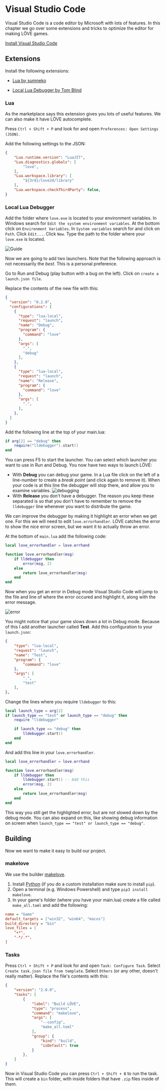 # Visual Studio Code

Visual Studio Code is a code editor by Microsoft with lots of features. In this chapter we go over some extensions and tricks to optimize the editor for making LÖVE games.

[Install Visual Studio Code](https://code.visualstudio.com/)

## Extensions

Install the following extensions:

- [Lua by sumneko](https://marketplace.visualstudio.com/items?itemName=sumneko.lua)

- [Local Lua Debugger by Tom Blind](https://marketplace.visualstudio.com/items?itemName=tomblind.local-lua-debugger-vscode)

### Lua

As the marketplace says this extension gives you lots of useful features. We can also make it have LÖVE autocomplete.

Press `Ctrl + Shift + P` and look for and open `Preferences: Open Settings (JSON)`.

Add the following settings to the JSON:

```json
{
    "Lua.runtime.version": "LuaJIT",
    "Lua.diagnostics.globals": [
        "love",
    ],
    "Lua.workspace.library": [
        "${3rd}/love2d/library"
    ],
    "Lua.workspace.checkThirdParty": false,
}
```

### Local Lua Debugger

Add the folder where `love.exe` is located to your environment variables. In Windows search for `Edit the system environment variables`. At the bottom click on `Environment Variables`. In `System variables` search for and click on `Path`. Click `Edit...`. Click `New`. Type the path to the folder where your `love.exe` is located.

![Guide](/images/book/bonus/vscode/lovepath.gif)

Now we are going to add two launchers. Note that the following approach is not necessarily the *best*. This is a personal preference.

Go to Run and Debug (play button with a bug on the left). Click on `create a launch.json file`.

Replace the contents of the new file with this:

```json
{
  "version": "0.2.0",
  "configurations": [
    {
      "type": "lua-local",
      "request": "launch",
      "name": "Debug",
      "program": {
        "command": "love"
      },
      "args": [
        ".",
        "debug"
      ],
    },
    {
      "type": "lua-local",
      "request": "launch",
      "name": "Release",
      "program": {
        "command": "love"
      },
      "args": [
        ".",
      ],
    },
  ]
}
```

Add the following line at the top of your main.lua:

```lua
if arg[2] == "debug" then
    require("lldebugger").start()
end
```

You can press F5 to start the launcher. You can select which launcher you want to use in Run and Debug. You now have two ways to launch LÖVE:

- With **Debug** you can debug your game. In a Lua file click on the left of a line-number to create a *break point* (and click again to remove it). When your code is at this line the debugger will stop there, and allow you to examine variables. ![debugging](/images/book/bonus/vscode/debugging.png)
- With **Release** you don't have a debugger. The reason you keep these separated is so that you don't have to remember to remove the `lldebugger` line whenever you want to distribute the game.

We can improve the debugger by making it highlight an error when we get one. For this we will need to edit `love.errorhandler`. LÖVE catches the error to show the nice error screen, but we want it to actually throw an error.

At the bottom of `main.lua` add the following code:

```lua
local love_errorhandler = love.errhand

function love.errorhandler(msg)
	if lldebugger then
		error(msg, 2)
	else
		return love_errorhandler(msg)
	end
end
```
Now when you get an error in Debug mode Visual Studio Code will jump to the file and line of where the error occured and highlight it, along with the error message.

![error](/images/book/bonus/vscode/error.png)

You might notice that your game slows down a lot in Debug mode. Because of this I add another launcher called **Test**. Add this configuration to your `launch.json`:

```json
{
    "type": "lua-local",
    "request": "launch",
    "name": "Test",
    "program": {
        "command": "love"
    },
    "args": [
        ".",
        "test"
    ],
},
```

Change the lines where you require `lldebugger` to this:
```lua
local launch_type = arg[2]
if launch_type == "test" or launch_type == "debug" then
    require "lldebugger"

    if launch_type == "debug" then
        lldebugger.start()
    end
end
```
And add this line in your `love.errorhandler`.
```lua
local love_errorhandler = love.errhand

function love.errorhandler(msg)
	if lldebugger then
        lldebugger.start() -- Add this
		error(msg, 2)
	else
		return love_errorhandler(msg)
	end
end
```
This way you still get the highlighted error, but are not slowed down by the debug mode. You can also expand on this, like showing debug information on screen when `launch_type == "test" or launch_type == "debug"`.

## Building

Now we want to make it easy to build our project. 

### makelove

We use the builder [makelove](https://github.com/pfirsich/makelove/).

1. Install [Python](https://www.python.org/downloads/) (if you do a custom installation make sure to install `pip`).
2. Open a terminal (e.g. Windows Powershell) and type `pip3 install makelove`.
3. In your game's folder (where you have your main.lua) create a file called `make_all.toml` and add the following:
```ini
name = "Game"
default_targets = ["win32", "win64", "macos"]
build_directory = "bin"
love_files = [
    "+*",
    "-*/.*",
]
```

### Tasks

Press `Ctrl + Shift + P` and look for and open `Task: Configure Task`. Select `Create task.json file from template`. Select `Others` (or any other, doesn't really matter). Replace the file's contents with this:
```json
{
    "version": "2.0.0",
    "tasks": [
        {
            "label": "Build LÖVE",
            "type": "process",
            "command": "makelove",
            "args": [
                "--config",
                "make_all.toml"
            ],
            "group": {
                "kind": "build",
                "isDefault": true
            }
        },
    ]
}
```

Now in Visual Studio Code you can press `Ctrl + Shift + B` to run the task. This will create a `bin` folder, with inside folders that have `.zip` files inside of them.